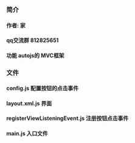 
### 简介
#### 作者: 家
#### qq交流群 812825651
#### 功能 autojs的 MVC框架  

### 文件
#### config.js 配置按钮的点击事件
#### layout.xml.js 界面
#### registerViewListeningEvent.js 注册按钮点击事件
#### main.js 入口文件

  
